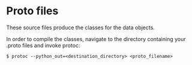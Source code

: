 # Proto files

These source files produce the classes for the data objects. 

In order to compile the classes, navigate to the directory containing your .proto files and invoke protoc:
```
$ protoc --python_out=<destination_directory> <proto_filename>
```
